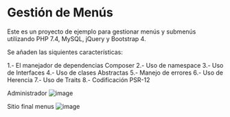 # Gestión de Menús

Este es un proyecto de ejemplo para gestionar menús y submenús utilizando PHP 7.4, MySQL, jQuery y Bootstrap 4.

Se añaden las siquientes características:

1.- El manejador de dependencias Composer
2.- Uso de namespace
3.- Uso de Interfaces
4.- Uso de clases Abstractas
5.- Manejo de errores
6.- Uso de Herencia
7.- Uso de Traits
8.- Codificación PSR-12

Administrador
![image](https://github.com/user-attachments/assets/16d87f26-19c9-43b3-82c7-5ac6f61727fb)


Sitio final menus
![image](https://github.com/user-attachments/assets/0427b9e9-359d-4d2c-8699-86eedad9989f)



